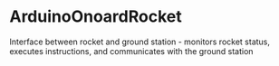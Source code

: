 ArduinoOnoardRocket
===================

Interface between rocket and ground station - monitors rocket status, executes instructions, and communicates with the ground station
